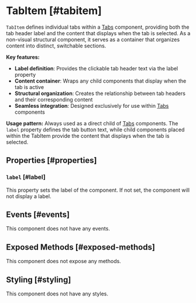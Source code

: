# TabItem [#tabitem]

`TabItem` defines individual tabs within a [Tabs](/components/Tabs) component, providing both the tab header label and the content that displays when the tab is selected. As a non-visual structural component, it serves as a container that organizes content into distinct, switchable sections.

**Key features:**
- **Label definition**: Provides the clickable tab header text via the label property
- **Content container**: Wraps any child components that display when the tab is active
- **Structural organization**: Creates the relationship between tab headers and their corresponding content
- **Seamless integration**: Designed exclusively for use within [Tabs](/components/Tabs) components

**Usage pattern:**
Always used as a direct child of [Tabs](/components/Tabs) components. The `label` property defines the tab button text, while child components placed within the TabItem provide the content that displays when the tab is selected.

## Properties [#properties]

### `label` [#label]

This property sets the label of the component.  If not set, the component will not display a label.

## Events [#events]

This component does not have any events.

## Exposed Methods [#exposed-methods]

This component does not expose any methods.

## Styling [#styling]

This component does not have any styles.
